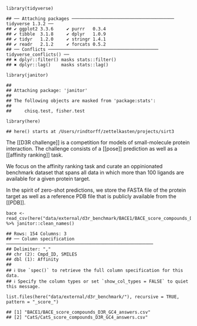     library(tidyverse)

    ## ── Attaching packages ─────────────────────────────────────── tidyverse 1.3.2 ──
    ## ✔ ggplot2 3.3.6     ✔ purrr   0.3.4
    ## ✔ tibble  3.1.8     ✔ dplyr   1.0.9
    ## ✔ tidyr   1.2.0     ✔ stringr 1.4.1
    ## ✔ readr   2.1.2     ✔ forcats 0.5.2
    ## ── Conflicts ────────────────────────────────────────── tidyverse_conflicts() ──
    ## ✖ dplyr::filter() masks stats::filter()
    ## ✖ dplyr::lag()    masks stats::lag()

    library(janitor)

    ## 
    ## Attaching package: 'janitor'
    ## 
    ## The following objects are masked from 'package:stats':
    ## 
    ##     chisq.test, fisher.test

    library(here)

    ## here() starts at /Users/rindtorff/zettelkasten/projects/sirt3

The \[\[D3R challenge\]\] is a competition for models of small-molecule
protein interaction. The challenge consists of a \[\[pose\]\] prediction
as well as a \[\[affinity ranking\]\] task.

We focus on the affinity ranking task and curate an oppinionated
benchmark dataset that spans all data in which more than 100 ligands are
available for a given protein target.

In the spirit of zero-shot predictions, we store the FASTA file of the
protein target as well as a reference PDB file that is publicly
available from the \[\[PDB\]\].

    bace <- read_csv(here("data/external/d3r_benchmark/BACE1/BACE_score_compounds_D3R_GC4_answers.csv")) %>% janitor::clean_names()

    ## Rows: 154 Columns: 3
    ## ── Column specification ────────────────────────────────────────────────────────
    ## Delimiter: ","
    ## chr (2): Cmpd_ID, SMILES
    ## dbl (1): Affinity
    ## 
    ## ℹ Use `spec()` to retrieve the full column specification for this data.
    ## ℹ Specify the column types or set `show_col_types = FALSE` to quiet this message.

    list.files(here("data/external/d3r_benchmark/"), recursive = TRUE, pattern = "_score_")

    ## [1] "BACE1/BACE_score_compounds_D3R_GC4_answers.csv"
    ## [2] "CatS/CatS_score_compounds_D3R_GC4_answers.csv"
